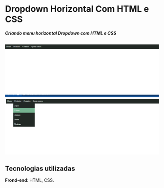 # Dropdown Horizontal Com HTML e CSS
##### Criando menu horizontal Dropdown com HTML e CSS

![Landingpage](img/imagem1.PNG)
![Landingpage](img/imagem2.png)

## Tecnologias utilizadas

**Frond-end**: HTML, CSS.



